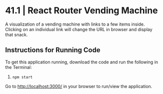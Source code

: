 # 41.1 | React Router Vending Machine
A visualization of a vending machine with links to a few items inside. Clicking on an individual link will change the URL in browser and display that snack.

## Instructions for Running Code
To get this application running, download the code and run the following in the Terminal:

1. `npm start`

Go to [http://localhost:3000/](http://localhost:3000/) in your browser to run/view the application.